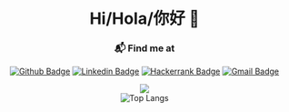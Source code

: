 <div align="center">

# Hi/Hola/你好 👋

  ### 📬 Find me at
  [![Github Badge](http://img.shields.io/badge/-Github-black?style=flat-square&logo=github)](https://github.com/Billecu/) 
  [![Linkedin Badge](https://img.shields.io/badge/-LinkedIn-blue?style=flat-square&logo=Linkedin&logoColor=white)](https://www.linkedin.com/in/bill-khhuang)
  [![Hackerrank Badge](https://img.shields.io/badge/-Hackerrank-2EC866?style=flat-square&logo=HackerRank&logoColor=white)](https://www.hackerrank.com/BillECU)
  [![Gmail Badge](https://img.shields.io/badge/-Gmail-d14836?style=flat-square&logo=Gmail&logoColor=white&link=mailto:khhuangbill@gmail.com)](mailto:khhuangbill@gmail.com)

  [<img src="https://github-readme-stats.vercel.app/api?username=billecu&show_icons=true&line_height=45&include_all_commits=true" />](https://github.com/Billecu)
  <br/>
  ![Top Langs](https://github-readme-stats.vercel.app/api/top-langs/?username=billecu&layout=compact)
  <br/>

  
  
 <div>



<!--
**BillECU/BillECU** is a ✨ _special_ ✨ repository because its `README.md` (this file) appears on your GitHub profile.

Here are some ideas to get you started:

- 🔭 I’m currently working on ...
- 🌱 I’m currently learning ...
- 👯 I’m looking to collaborate on ...
- 🤔 I’m looking for help with ...
- 💬 Ask me about ...
- 📫 How to reach me: ...
- 😄 Pronouns: ...
- ⚡ Fun fact: ...
-->
